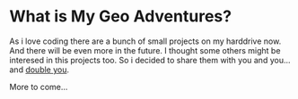 # What is My Geo Adventures?
As i love coding there are a bunch of small projects on my harddrive now. And there will be even more in the future. I thought some others might be interesed in this projects too. So i decided to share them with you and you... and [double you](https://www.youtube.com/watch?v=nUHrYgq3U6E).

More to come...
